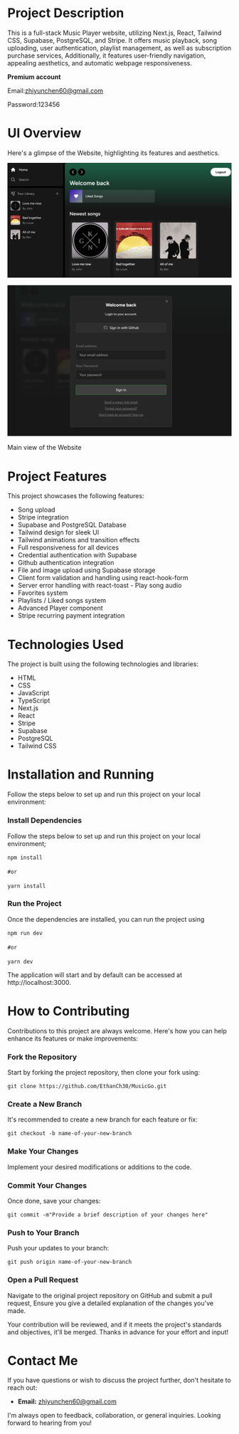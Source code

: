 # Project Description

This is a full-stack Music Player website, utilizing Next.js, React, Tailwind CSS, Supabase, PostgreSQL, and Stripe. It offers music playback, song uploading, user authentication, playlist management, as well as subscription purchase services, Additionally, it features user-friendly navigation, appealing aesthetics, and automatic webpage responsiveness.

**Premium account**

Email:zhiyunchen60@gmail.com

Password:123456

# UI Overview

Here's a glimpse of the Website, highlighting its features and aesthetics.

![Image text](https://github.com/EthanCh30/img-store/blob/master/img-storage/Spotify1.png)

![Image text](https://github.com/EthanCh30/img-store/blob/master/img-storage/Spotify2.png)

Main view of the Website

# Project Features

This project showcases the following features:

- Song upload
- Stripe integration 
- Supabase and PostgreSQL Database
- Tailwind design for sleek UI
- Tailwind animations and transition effects
- Full responsiveness for all devices
- Credential authentication with Supabase
- Github authentication integration
- File and image upload using Supabase storage
- Client form validation and handling using react-hook-form
- Server error handling with react-toast - Play song audio
- Favorites system
- Playlists / Liked songs system
- Advanced Player component
- Stripe recurring payment integration



# Technologies Used

The project is built using the following technologies and libraries:

- HTML
- CSS
- JavaScript
- TypeScript
- Next.js
- React
- Stripe
- Supabase
- PostgreSQL
- Tailwind CSS



# Installation and Running

Follow the steps below to set up and run this project on your local environment:

### Install Dependencies

Follow the steps below to set up and run this project on your local environment;

```
npm install

#or

yarn install
```



### Run the Project

Once the dependencies are installed, you can run the project using 

```
npm run dev

#or

yarn dev
```

The application will start and by default can be accessed at http://localhost:3000.

# How to Contributing

Contributions to this project are always welcome. Here's how you can help enhance its features or make improvements:

### Fork the Repository

Start by forking the project repository, then clone your fork using:

```
git clone https://github.com/EthanCh30/MusicGo.git
```

### Create a New Branch

It's recommended to create a new branch for each feature or fix:

```
git checkout -b name-of-your-new-branch
```

### Make Your Changes

Implement your desired modifications or additions to the code.

### Commit Your Changes

Once done, save your changes:

```
git commit -m"Provide a brief description of your changes here"
```



### Push to Your Branch

Push your updates to your branch:

```
git push origin name-of-your-new-branch
```

### Open a Pull Request

Navigate to the original project repository on GitHub and submit a pull request, Ensure you give a detailed explanation of the changes you've made.

Your contribution will be reviewed, and if it meets the project's standards and objectives, it'll be merged. Thanks in advance for your effort and input!

# Contact Me

If you have questions or wish to discuss the project further, don't hesitate to reach out:

- **Email:** zhiyunchen60@gmail.com

I'm always open to feedback, collaboration, or general inquiries. Looking forward to hearing from you!

